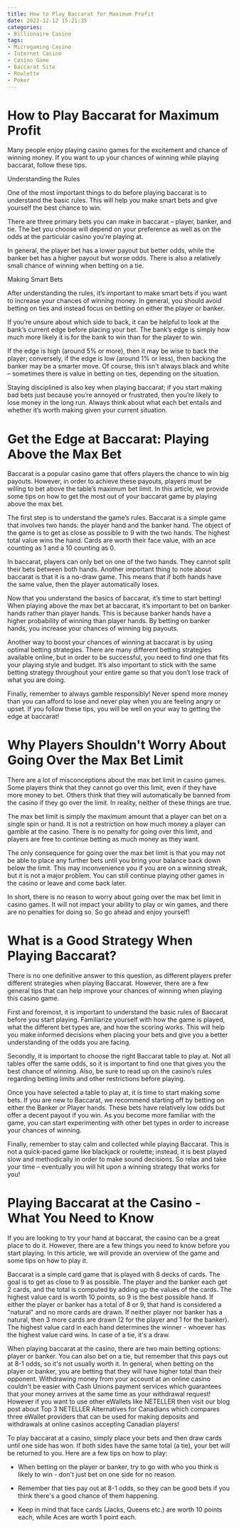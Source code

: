 ```yaml
---
title: How to Play Baccarat for Maximum Profit
date: 2022-12-12 15:21:35
categories:
- Billionaire Casino
tags:
- Microgaming Casino
- Internet Casino
- Casino Game
- Baccarat Site
- Roulette
- Poker
---
```



#  How to Play Baccarat for Maximum Profit

Many people enjoy playing casino games for the excitement and chance of winning money. If you want to up your chances of winning while playing baccarat, follow these tips.

Understanding the Rules

One of the most important things to do before playing baccarat is to understand the basic rules. This will help you make smart bets and give yourself the best chance to win.

There are three primary bets you can make in baccarat – player, banker, and tie. The bet you choose will depend on your preference as well as on the odds at the particular casino you’re playing at.

In general, the player bet has a lower payout but better odds, while the banker bet has a higher payout but worse odds. There is also a relatively small chance of winning when betting on a tie.

Making Smart Bets

After understanding the rules, it’s important to make smart bets if you want to increase your chances of winning money. In general, you should avoid betting on ties and instead focus on betting on either the player or banker.

If you’re unsure about which side to back, it can be helpful to look at the bank’s current edge before placing your bet. The bank’s edge is simply how much more likely it is for the bank to win than for the player to win.

If the edge is high (around 5% or more), then it may be wise to back the player; conversely, if the edge is low (around 1% or less), then backing the banker may be a smarter move. Of course, this isn’t always black and white – sometimes there is value in betting on ties, depending on the situation.

Staying disciplined is also key when playing baccarat; if you start making bad bets just because you’re annoyed or frustrated, then you’re likely to lose money in the long run. Always think about what each bet entails and whether it’s worth making given your current situation.

#  Get the Edge at Baccarat: Playing Above the Max Bet

Baccarat is a popular casino game that offers players the chance to win big payouts. However, in order to achieve these payouts, players must be willing to bet above the table’s maximum bet limit. In this article, we provide some tips on how to get the most out of your baccarat game by playing above the max bet.

The first step is to understand the game’s rules. Baccarat is a simple game that involves two hands: the player hand and the banker hand. The object of the game is to get as close as possible to 9 with the two hands. The highest total value wins the hand. Cards are worth their face value, with an ace counting as 1 and a 10 counting as 0.

In baccarat, players can only bet on one of the two hands. They cannot split their bets between both hands. Another important thing to note about baccarat is that it is a no-draw game. This means that if both hands have the same value, then the player automatically loses.

Now that you understand the basics of baccarat, it’s time to start betting! When playing above the max bet at baccarat, it’s important to bet on banker hands rather than player hands. This is because banker hands have a higher probability of winning than player hands. By betting on banker hands, you increase your chances of winning big payouts.

Another way to boost your chances of winning at baccarat is by using optimal betting strategies. There are many different betting strategies available online, but in order to be successful, you need to find one that fits your playing style and budget. It’s also important to stick with the same betting strategy throughout your entire game so that you don’t lose track of what you are doing.

Finally, remember to always gamble responsibly! Never spend more money than you can afford to lose and never play when you are feeling angry or upset. If you follow these tips, you will be well on your way to getting the edge at baccarat!

#  Why Players Shouldn't Worry About Going Over the Max Bet Limit

There are a lot of misconceptions about the max bet limit in casino games. Some players think that they cannot go over this limit, even if they have more money to bet. Others think that they will automatically be banned from the casino if they go over the limit. In reality, neither of these things are true.

The max bet limit is simply the maximum amount that a player can bet on a single spin or hand. It is not a restriction on how much money a player can gamble at the casino. There is no penalty for going over this limit, and players are free to continue betting as much money as they want.

The only consequence for going over the max bet limit is that you may not be able to place any further bets until you bring your balance back down below the limit. This may inconvenience you if you are on a winning streak, but it is not a major problem. You can still continue playing other games in the casino or leave and come back later.

In short, there is no reason to worry about going over the max bet limit in casino games. It will not impact your ability to play or win games, and there are no penalties for doing so. So go ahead and enjoy yourself!

#  What is a Good Strategy When Playing Baccarat?

There is no one definitive answer to this question, as different players prefer different strategies when playing Baccarat. However, there are a few general tips that can help improve your chances of winning when playing this casino game.

First and foremost, it is important to understand the basic rules of Baccarat before you start playing. Familiarize yourself with how the game is played, what the different bet types are, and how the scoring works. This will help you make informed decisions when placing your bets and give you a better understanding of the odds you are facing.

Secondly, it is important to choose the right Baccarat table to play at. Not all tables offer the same odds, so it is important to find one that gives you the best chance of winning. Also, be sure to read up on the casino’s rules regarding betting limits and other restrictions before playing.

Once you have selected a table to play at, it is time to start making some bets. If you are new to Baccarat, we recommend starting off by betting on either the Banker or Player hands. These bets have relatively low odds but offer a decent payout if you win. As you become more familiar with the game, you can start experimenting with other bet types in order to increase your chances of winning.

Finally, remember to stay calm and collected while playing Baccarat. This is not a quick-paced game like blackjack or roulette; instead, it is best played slow and methodically in order to make sound decisions. So relax and take your time – eventually you will hit upon a winning strategy that works for you!

#  Playing Baccarat at the Casino - What You Need to Know

If you are looking to try your hand at baccarat, the casino can be a great place to do it. However, there are a few things you need to know before you start playing. In this article, we will provide an overview of the game and some tips on how to play it.

Baccarat is a simple card game that is played with 8 decks of cards. The goal is to get as close to 9 as possible. The player and the banker each get 2 cards, and the total is computed by adding up the values of the cards. The highest value card is worth 10 points, so 9 is the best possible hand. If either the player or banker has a total of 8 or 9, that hand is considered a "natural" and no more cards are drawn. If neither player nor banker has a natural, then 3 more cards are drawn (2 for the player and 1 for the banker). The highest value card in each hand determines the winner - whoever has the highest value card wins. In case of a tie, it's a draw.

When playing baccarat at the casino, there are two main betting options: player or banker. You can also bet on a tie, but remember that this pays out at 8-1 odds, so it's not usually worth it. In general, when betting on the player or banker, you are betting that they will have higher total than their opponent. Withdrawing money from your account at an online casino couldn't be easier with Cash Unions payment services which guarantees that your money arrives at the same time as your withdrawal request! However if you want to use other eWallets like NETELLER then visit our blog post about Top 3 NETELLER Alternatives for Canadians which compares three eWallet providers that can be used for making deposits and withdrawals at online casinos accepting Canadian players!

To play baccarat at a casino, simply place your bets and then draw cards until one side has won. If both sides have the same total (a tie), your bet will be returned to you. Here are a few tips on how to play:

- When betting on the player or banker, try to go with who you think is likely to win - don't just bet on one side for no reason.

- Remember that ties pay out at 8-1 odds, so they can be good bets if you think there's a good chance of them happening.

- Keep in mind that face cards (Jacks, Queens etc.) are worth 10 points each, while Aces are worth 1 point each.